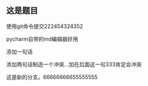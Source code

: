 ## 这是题目

使用git命令提交222454324352

pycharm自带的md编辑器好用

添加一句话


添加两句话制造一个冲突...加在后面这一句333肯定会冲突

这是新的分支。66666666655555555
